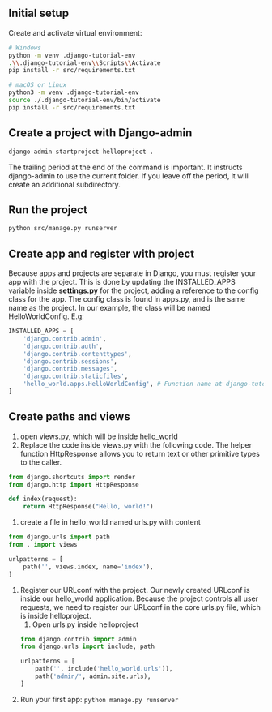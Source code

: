 ## Initial setup

Create and activate virtual environment:

```BASH
# Windows
python -m venv .django-tutorial-env
.\\.django-tutorial-env\\Scripts\\Activate
pip install -r src/requirements.txt

# macOS or Linux
python3 -m venv .django-tutorial-env
source ./.django-tutorial-env/bin/activate
pip install -r src/requirements.txt
```

## Create a project with Django-admin

```BASH
django-admin startproject helloproject . 
```

The trailing period at the end of the command is important. It instructs django-admin to use the current folder. If you leave off the period, it will create an additional subdirectory.

## Run the project

```BASH
python src/manage.py runserver
```

## Create app and register with project

Because apps and projects are separate in Django, you must register your app with the project. This is done by updating the INSTALLED_APPS variable inside __settings.py__ for the project, adding a reference to the config class for the app. The config class is found in apps.py, and is the same name as the project. In our example, the class will be named HelloWorldConfig. E.g:

``` python
INSTALLED_APPS = [
    'django.contrib.admin',
    'django.contrib.auth',
    'django.contrib.contenttypes',
    'django.contrib.sessions',
    'django.contrib.messages',
    'django.contrib.staticfiles',
    'hello_world.apps.HelloWorldConfig', # Function name at django-tutorial\hello_world\apps.py
]
```

## Create paths and views

1. open views.py, which will be inside hello_world
1. Replace the code inside views.py with the following code. The helper function HttpResponse allows you to return text or other primitive types to the caller.
```python
from django.shortcuts import render
from django.http import HttpResponse

def index(request):
    return HttpResponse("Hello, world!")
```
1. create a file in hello_world named urls.py with content
```python
from django.urls import path
from . import views

urlpatterns = [
    path('', views.index, name='index'),
]
```
1. Register our URLconf with the project. Our newly created URLconf is inside our hello_world application. Because the project controls all user requests, we need to register our URLconf in the core urls.py file, which is inside helloproject.
    1. Open urls.py inside helloproject
    ```python
    from django.contrib import admin
    from django.urls import include, path

    urlpatterns = [
        path('', include('hello_world.urls')),
        path('admin/', admin.site.urls),
    ]
    ```
1. Run your first app: `python manage.py runserver`










